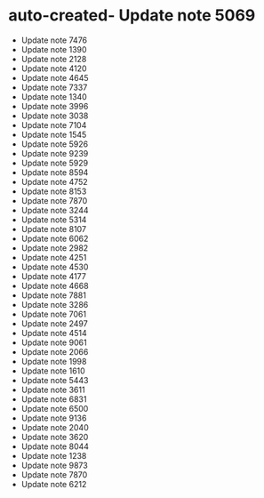 # auto-created- Update note 5069
- Update note 7476
- Update note 1390
- Update note 2128
- Update note 4120
- Update note 4645
- Update note 7337
- Update note 1340
- Update note 3996
- Update note 3038
- Update note 7104
- Update note 1545
- Update note 5926
- Update note 9239
- Update note 5929
- Update note 8594
- Update note 4752
- Update note 8153
- Update note 7870
- Update note 3244
- Update note 5314
- Update note 8107
- Update note 6062
- Update note 2982
- Update note 4251
- Update note 4530
- Update note 4177
- Update note 4668
- Update note 7881
- Update note 3286
- Update note 7061
- Update note 2497
- Update note 4514
- Update note 9061
- Update note 2066
- Update note 1998
- Update note 1610
- Update note 5443
- Update note 3611
- Update note 6831
- Update note 6500
- Update note 9136
- Update note 2040
- Update note 3620
- Update note 8044
- Update note 1238
- Update note 9873
- Update note 7870
- Update note 6212
